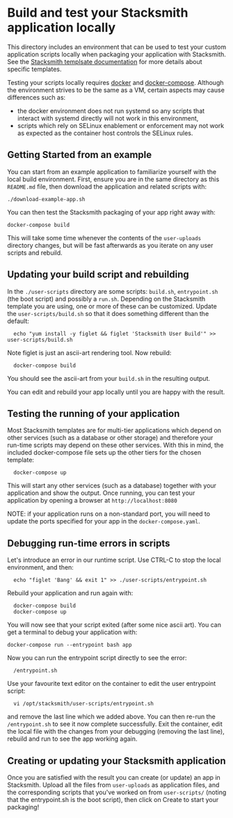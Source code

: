 # Build and test your Stacksmith application locally

This directory includes an environment that can be used to test your custom
application scripts locally when packaging your application with Stacksmith.
See the
[Stacksmith templsate documentation](https://stacksmith.bitnami.com/support/choosing-a-stack-template)
for more details about specific templates.

Testing your scripts locally requires [docker](https://www.docker.com/) and
[docker-compose](https://docs.docker.com/compose/install/). Although the
environment strives to be the same as a VM, certain aspects may cause
differences such as:

* the docker environment does not run systemd so any scripts that interact
  with systemd directly will not work in this environment,
* scripts which rely on SELinux enablement or enforcement may not work as
  expected as the container host controls the SELinux rules.

## Getting Started from an example

You can start from an example application to familiarize yourself with the
local build environment. First, ensure you are in the same directory as this
`README.md` file, then download the application and related scripts with:

```
./download-example-app.sh
```

You can then test the Stacksmith packaging of your app right away with:

```
docker-compose build
```

This will take some time whenever the contents of the `user-uploads` directory
changes, but will be fast afterwards as you iterate on any user scripts and
rebuild.

## Updating your build script and rebuilding

In the `./user-scripts` directory are some scripts: `build.sh`, `entrypoint.sh`
(the boot script) and possibly a `run.sh`. Depending on the Stacksmith template
you are using, one or more of these can be customized. Update the
`user-scripts/build.sh` so that it does something different than the default:

```
  echo "yum install -y figlet && figlet 'Stacksmith User Build'" >> user-scripts/build.sh
```

Note figlet is just an ascii-art rendering tool. Now rebuild:

```
  docker-compose build
```

You should see the ascii-art from your `build.sh` in the resulting output.

You can edit and rebuild your app locally until you are happy with the result.

## Testing the running of your application

Most Stacksmith templates are for multi-tier applications which depend on other
services (such as a database or other storage) and therefore your run-time
scripts may depend on these other services. With this in mind, the included
docker-compose file sets up the other tiers for the chosen template:

```
  docker-compose up
```

This will start any other services (such as a database) together with your
application and show the output. Once running, you can test your application
by opening a browser at `http://localhost:8080`

NOTE: if your application runs on a non-standard port, you will need to update
the ports specified for your app in the `docker-compose.yaml`.

## Debugging run-time errors in scripts

Let's introduce an error in our runtime script. Use CTRL-C to stop the local
environment, and then:

```
  echo "figlet 'Bang' && exit 1" >> ./user-scripts/entrypoint.sh
```

Rebuild your application and run again with:

```
  docker-compose build
  docker-compose up
```

You will now see that your script exited (after some nice ascii art). You can
get a terminal to debug your application with:

```
docker-compose run --entrypoint bash app
```

Now you can run the entrypoint script directly to see the error:

```
  /entrypoint.sh
```

Use your favourite text editor on the container to edit the user entrypoint script:

```
  vi /opt/stacksmith/user-scripts/entrypoint.sh
```

and remove the last line which we added above. You can then re-run the
`/entrypoint.sh` to see it now complete successfully. Exit the container, edit
the local file with the changes from your debugging (removing the last line),
rebuild and run to see the app working again.

## Creating or updating your Stacksmith application

Once you are satisfied with the result you can create (or update) an app in
Stacksmith. Upload all the files from `user-uploads` as application files, and
the corresponding scripts that you've worked on from `user-scripts/` (noting
that the entrypoint.sh is the boot script), then click on Create to start your
packaging!
